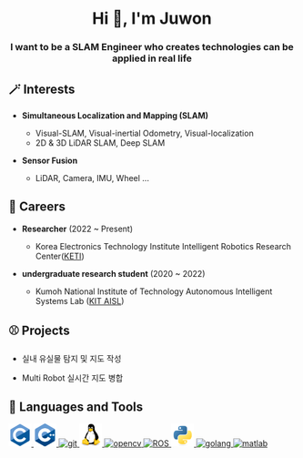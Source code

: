 <h1 align="center">Hi 👋, I'm Juwon</h1>
<h3 align="center">I want to be a SLAM Engineer who creates technologies can be applied in real life</h3>


<h2 align="left">🪄 Interests</h3>

- **Simultaneous Localization and Mapping (SLAM)**
  - Visual-SLAM, Visual-inertial Odometry, Visual-localization
  - 2D & 3D LiDAR SLAM, Deep SLAM

- **Sensor Fusion**
  - LiDAR, Camera, IMU, Wheel ...


<h2 align="left">🚀 Careers</h3>

- **Researcher** (2022 ~ Present)
  - Korea Electronics Technology Institute Intelligent Robotics Research Center([KETI](https://www.keti.re.kr/main/main.php))
    
- **undergraduate research student** (2020 ~ 2022)
  - Kumoh National Institute of Technology Autonomous Intelligent Systems Lab ([KIT AISL](https://aisl.kumoh.ac.kr/))

<h2 align="left">⚾ Projects</h3>

- 실내 유실물 탐지 및 지도 작성

- Multi Robot 실시간 지도 병합


<h2 align="left">🥑 Languages and Tools</h3>

<p align="left">
  <a href="https://www.cprogramming.com/" target="_blank" rel="noreferrer"> <img src="https://raw.githubusercontent.com/devicons/devicon/master/icons/c/c-original.svg" alt="c" width="40" height="40"/> </a>
  <a href="https://www.w3schools.com/cpp/" target="_blank" rel="noreferrer"> <img src="https://raw.githubusercontent.com/devicons/devicon/master/icons/cplusplus/cplusplus-original.svg" alt="cplusplus" width="40" height="40"/> </a>
  <a href="https://git-scm.com/" target="_blank" rel="noreferrer"> <img src="https://www.vectorlogo.zone/logos/git-scm/git-scm-icon.svg" alt="git" width="40" height="40"/> </a><a href="https://www.linux.org/" target="_blank" rel="noreferrer"> <img src="https://raw.githubusercontent.com/devicons/devicon/master/icons/linux/linux-original.svg" alt="linux" width="40" height="40"/> </a> 
    <a href="https://opencv.org/" target="_blank" rel="noreferrer"> <img src="https://www.vectorlogo.zone/logos/opencv/opencv-icon.svg" alt="opencv" width="40" height="40"/> </a>
  <a href="https://ros.org/" target="_blank" rel="noreferrer"> <img src="https://upload.wikimedia.org/wikipedia/commons/1/15/Robot_Operating_System_logo.svg" alt="ROS" width="40" height="40"/> </a>  
  <a href="https://www.python.org" target="_blank" rel="noreferrer"> <img src="https://raw.githubusercontent.com/devicons/devicon/master/icons/python/python-original.svg" alt="python" width="40" height="40"/> </a>
    <a href="https://www.go.dev" target="_blank" rel="noreferrer"> <img src="https://go.dev/blog/go-brand/Go-Logo/SVG/Go-Logo_Aqua.svg" alt="golang" width="40" height="40"/> </a>
    <a href="https://www.mathworks.com/" target="_blank" rel="noreferrer"> <img src="https://upload.wikimedia.org/wikipedia/commons/2/21/Matlab_Logo.png" alt="matlab" width="40" height="40"/> </a>
</p>
